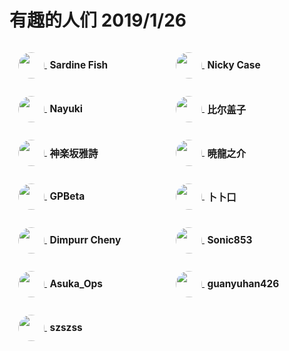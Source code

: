 <h1>
    有趣的人们
    <date>2019/1/26</date>
</h1>

<style>
    .friendly-link-box > a {
        display: block;
        padding: 1em;
    }
    .friendly-link-box a:hover {
        background: transparent;
    }
    .friendly-link-box a:active {
        background: transparent;
    }
    a h2 {
        font-size: 1.1em;
        padding-left: 0.3em;
        display: inline-block;
        box-sizing: border-box;
        width: calc(100% - 3em);
        vertical-align: middle;
        margin: 0;
    }
    .friendly-link-box {
        position: relative;
        flex: 1 0 12.5em;
        height: 5em;
        box-sizing: content-box;
        overflow: hidden;
    }
    .friendly-link-box:hover {
        z-index: 1;
        background-color: rgba(0, 0, 0, 0.8);
        overflow: visible;
    }
    .friendly-link-info {
        position: absolute;
        top: 5rem;
        width: 100%;
        box-sizing: border-box;
        padding: 1em;
        background-color: rgba(0, 0, 0, 0.8);
        font-size: 80%;
        word-break: break-all;
    }
    .friendly-link-avatar {
        width: 3em;
        height: 3em;
        border-radius: 50%;
        border-width: 0;
        vertical-align: middle;
    }
    #friendly-link-flexContainer {
        display: flex;
        flex-wrap: wrap;
    }
    .sns {
        margin-top: 1em;
    }
</style>

<!--Go meet some other friends?-->

<div id="friendly-link-flexContainer">
    <div class="friendly-link-box">
        <a href="http://www.sardinefish.com">
            <img class="friendly-link-avatar" src="//www2.sardinefish.com/account/user/face/getFace.php?uid=SardineFish">
            <h2>Sardine Fish</h2>
        </a>
        <div class="friendly-link-info">
            Ta 公开发表的东西很少，但是与我的聊天记录能绕地球两周半
        </div>
    </div>
    <div class="friendly-link-box">
        <a href="https://ncase.me/">
            <img class="friendly-link-avatar" src="//github.com/ncase.png?size=216">
            <h2>Nicky Case</h2>
        </a>
        <div class="friendly-link-info">
            程序员中的艺术家，艺术家中的程序员
        </div>
    </div>
    <div class="friendly-link-box">
        <a href="https://www.nayuki.io/">
            <img class="friendly-link-avatar" src="//github.com/nayuki.png?size=216">
            <h2>Nayuki</h2>
        </a>
        <div class="friendly-link-info">
            算法、编码和数学
        </div>
    </div>
    <div class="friendly-link-box">
        <a href="https://tomli.blog/">
            <img class="friendly-link-avatar" src="//tvax4.sinaimg.cn/crop.186.85.745.745.216/48ab9a77ly8frqc77eq7aj20t811aqdt.jpg">
            <h2>比尔盖子</h2>
        </a>
        <div class="friendly-link-info">
            高深莫测的大佬（我们仍未知道他们所讨论的 BSE 和 PSE 的意思
        </div>
    </div>
    <div class="friendly-link-box">
        <a href="//yoooooooooo.com/yashi">
            <img class="friendly-link-avatar" src="//avatars1.githubusercontent.com/u/2824841?v=3&s=460">
            <h2>神楽坂雅詩</h2>
        </a>
        <div class="friendly-link-info">
            可爱的<span class="hard-to-see">女装</span>男孩子，全栈工程师一枚
        </div>
    </div>
    <div class="friendly-link-box">
        <a href="https://blog.silversky.moe">
            <img class="friendly-link-avatar" src="//tva2.sinaimg.cn/large/005QHKeDjw8fb11iajhxcj30ro0rowgf.jpg">
            <h2>暁龍之介</h2>
        </a>
        <div class="friendly-link-info">
            硬件与运维 dalao<span class="hard-to-see">，是个变态（← ta 自己说的</span>
            <div class="sns">
                微博 <a href="https://weibo.com/AkatsukiRyuu">@暁龍之介_Icarus更新姬</a><br>
                Twitter <a href="https://twitter.com/AkatsukiRyuu">@AkatsukiRyuu</a>
            </div>
        </div>
    </div>
    <div class="friendly-link-box">
        <a href="http://gpbeta.com">
            <img class="friendly-link-avatar" src="//tva3.sinaimg.cn/large/6a6bd9c5gw1f68m1blcf4j2050050dg4.jpg">
            <h2>GPBeta</h2>
        </a>
        <div class="friendly-link-info">
            SAO Utils 的开发者<span class="hard-to-see">，现已成为社畜</span>
        </div>
    </div>
    <div class="friendly-link-box">
        <a href="http://mouto.org/">
            <img class="friendly-link-avatar" src="//github.com/itorr.png?size=216">
            <h2>卜卜口</h2>
        </a>
        <div class="friendly-link-info">
            又名“itorr”<span class="hard-to-see">、“偷偷揉”</span>，Web 开发者
        </div>
    </div>
    <div class="friendly-link-box">
        <a href="http://im.dimpurr.com">
            <img class="friendly-link-avatar" src="//tva3.sinaimg.cn/large/5ac786bbjw8eujhhwyr0oj20qx0qxk0n.jpg">
            <h2>Dimpurr Cheny</h2>
        </a>
        <div class="friendly-link-info">
            WordPress <a href="http://blog.dimpurr.com/clearision">Clearision</a> 主题作者
        </div>
    </div>
    <div class="friendly-link-box">
        <a href="https://blog.853lab.com/">
            <img class="friendly-link-avatar" src="//cdn.853lab.com/wp-content/uploads/2018/04/cropped-20180406064718.png">
            <h2>Sonic853</h2>
        </a>
        <div class="friendly-link-info">
            （暗中观察.jpg
        </div>
    </div>
    <div class="friendly-link-box">
        <a href="https://ops.moe/">
            <img class="friendly-link-avatar" src="//blog-asuka.oss-cn-beijing.aliyuncs.com/Avatar.png">
            <h2>Asuka_Ops</h2>
        </a>
        <div class="friendly-link-info">
            曾梦想着开发同人游戏的中二少年，但由于学业过重而被迫放弃<br>
            一同被放弃的似乎还有 ta 的无数个博客（x
        </div>
    </div>
    <div class="friendly-link-box">
        <a href="http://www.pc426.com/">
            <img class="friendly-link-avatar" src="//tva2.sinaimg.cn/crop.1262.2.716.716.216/4a954ac6gw1ewupfj4320j21kw0zk1eb.jpg">
            <h2>guanyuhan426</h2>
        </a>
        <div class="friendly-link-info">
            由 <a href="http://space.bilibili.com/123484">bilibili</a> 的《东京印象》系列视频关注的 UP 主
        </div>
    </div>
    <!-- <div class="friendly-link-box">
        <a href="https://www.xzzte.cn">
            <img class="friendly-link-avatar" src="//cdn.xzzte.cn/zy/tx.jpg">
            <h2>ly12lil</h2>
        </a>
        <div class="friendly-link-info">
            旧博客已坠毁，请允许我做一个悲伤的表情（x
        </div>
    </div> -->
    <div class="friendly-link-box">
        <a href="http://blog.hakugyokurou.net">
            <img class="friendly-link-avatar" src="//cn.gravatar.com/avatar/fa72aa9177a7bda1cf3827c2bcb55a21?s=216&d=mm&r=g">
            <h2>szszss</h2>
        </a>
        <div class="friendly-link-info">
            16 年春做 MC 的 Mod 玩时看的教程的博主，现在应该是图形学菊苣了吧
        </div>
    </div>
</div>